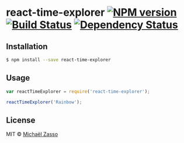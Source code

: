 # react-time-explorer [![NPM version][npm-image]][npm-url] [![Build Status][travis-image]][travis-url] [![Dependency Status][daviddm-image]][daviddm-url]
> 

## Installation

```sh
$ npm install --save react-time-explorer
```

## Usage

```js
var reactTimeExplorer = require('react-time-explorer');

reactTimeExplorer('Rainbow');
```
## License

MIT © [Michaël Zasso]()


[npm-image]: https://badge.fury.io/js/react-time-explorer.svg
[npm-url]: https://npmjs.org/package/react-time-explorer
[travis-image]: https://travis-ci.org/neptunjs/react-time-explorer.svg?branch=master
[travis-url]: https://travis-ci.org/neptunjs/react-time-explorer
[daviddm-image]: https://david-dm.org/neptunjs/react-time-explorer.svg?theme=shields.io
[daviddm-url]: https://david-dm.org/neptunjs/react-time-explorer
